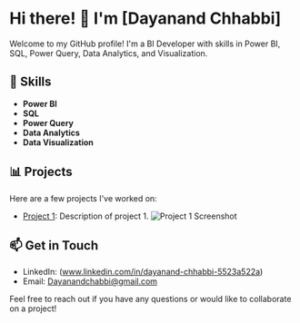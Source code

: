 # Hi there! 👋 I'm [Dayanand Chhabbi]

Welcome to my GitHub profile! I'm a BI Developer with skills in Power BI, SQL, Power Query, Data Analytics, and Visualization.

## 🔧 Skills

- **Power BI**
- **SQL**
- **Power Query**
- **Data Analytics**
- **Data Visualization**

## 📊 Projects

Here are a few projects I've worked on:

- [Project 1](link-to-project-1): Description of project 1.
  ![Project 1 Screenshot](/path/to/project1/screenshot.png)
  


## 📫 Get in Touch

- LinkedIn: (www.linkedin.com/in/dayanand-chhabbi-5523a522a)
- Email: Dayanandchabbi@gmail.com

Feel free to reach out if you have any questions or would like to collaborate on a project!
